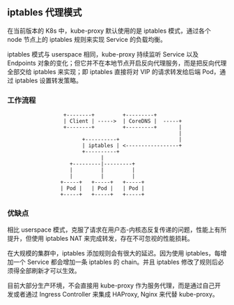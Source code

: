 ## iptables 代理模式
在当前版本的 K8s 中，kube-proxy 默认使用的是 iptables 模式，通过各个 node 节点上的 iptables 规则来实现 Service 的负载均衡。

iptables 模式与 userspace 相同，kube-proxy 持续监听 Service 以及 Endpoints 对象的变化；但它并不在本地节点开启反向代理服务，而是把反向代理全部交给 iptables 来实现；即 iptables 直接将对 VIP 的请求转发给后端 Pod，通过 iptables 设置转发策略。

### 工作流程


```
                  +--------+         +---------+
                  | Client | ----->  | CoreDNS |  -----+
                  +--------+         +---------+       |
                                                       |
                        +----------+                   |
                        | iptables | <-----------------+
                        +----------+ 
                              |
                    +---------|---------+
                    |         |         |
                    |         |         |
                 +-----+   +-----+   +-----+                
                 | Pod |   | Pod |   | Pod |                
                 +-----+   +-----+   +-----+                

```









### 优缺点
相比 userspace 模式，克服了请求在用户态-内核态反复传递的问题，性能上有所提升，但使用 iptables NAT 来完成转发，存在不可忽视的性能损耗。

在大规模的集群中，iptables 添加规则会有很大的延迟。因为使用 iptables，每增加一个 Service 都会增加一条 iptables 的 chain。并且 iptables 修改了规则后必须得全部刷新才可以生效。

目前大部分生产环境，不会直接用 kube-proxy 作为服务代理，而是通过自己开发或者通过 Ingress Controller 来集成 HAProxy, Nginx 来代替 kube-proxy。